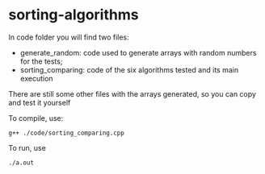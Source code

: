 # sorting-algorithms
In code folder you will find two files: 
- generate_random: code used to generate arrays with random numbers for the tests;
- sorting_comparing: code of the six algorithms tested and its main execution

There are still some other files with the arrays generated, so you can copy and test it yourself

To compile, use:
```
g++ ./code/sorting_comparing.cpp
```
To run, use
```
./a.out
```
